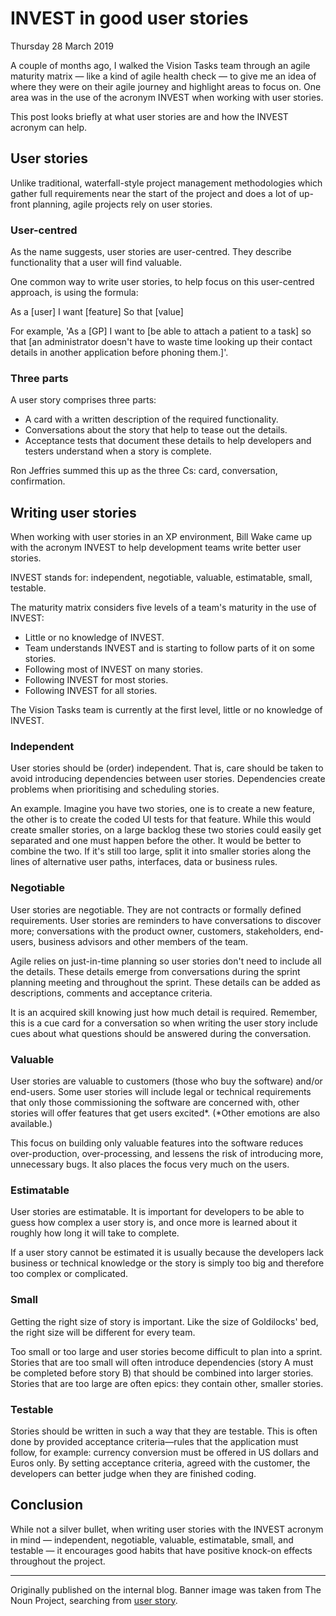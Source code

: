 # INVEST in good user stories

Thursday 28 March 2019

A couple of months ago, I walked the Vision Tasks team through an agile maturity matrix — like a kind of agile health check — to give me an idea of where they were on their agile journey and highlight areas to focus on. One area was in the use of the acronym INVEST when working with user stories.

This post looks briefly at what user stories are and how the INVEST acronym can help.


## User stories

Unlike traditional, waterfall-style project management methodologies which gather full requirements near the start of the project and does a lot of up-front planning, agile projects rely on user stories.


### User-centred

As the name suggests, user stories are user-centred. They describe functionality that a user will find valuable.

One common way to write user stories, to help focus on this user-centred approach, is using the formula:

As a [user]
I want [feature]
So that [value]

For example, 'As a [GP] I want to [be able to attach a patient to a task] so that [an administrator doesn't have to waste time looking up their contact details in another application before phoning them.]'.


### Three parts

A user story comprises three parts:

* A card with a written description of the required functionality.
* Conversations about the story that help to tease out the details.
* Acceptance tests that document these details to help developers and testers understand when a story is complete.

Ron Jeffries summed this up as the three Cs: card, conversation, confirmation.


## Writing user stories

When working with user stories in an XP environment, Bill Wake came up with the acronym INVEST to help development teams write better user stories.

INVEST stands for: independent, negotiable, valuable, estimatable, small, testable.

The maturity matrix considers five levels of a team's maturity in the use of INVEST:

* Little or no knowledge of INVEST.
* Team understands INVEST and is starting to follow parts of it on some stories.
* Following most of INVEST on many stories.
* Following INVEST for most stories.
* Following INVEST for all stories.

The Vision Tasks team is currently at the first level, little or no knowledge of INVEST.

### Independent

User stories should be (order) independent. That is, care should be taken to avoid introducing dependencies between user stories. Dependencies create problems when prioritising and scheduling stories.

An example. Imagine you have two stories, one is to create a new feature, the other is to create the coded UI tests for that feature. While this would create smaller stories, on a large backlog these two stories could easily get separated and one must happen before the other. It would be better to combine the two. If it's still too large, split it into smaller stories along the lines of alternative user paths, interfaces, data or business rules.

### Negotiable

User stories are negotiable. They are not contracts or formally defined requirements. User stories are reminders to have conversations to discover more; conversations with the product owner, customers, stakeholders, end-users, business advisors and other members of the team.

Agile relies on just-in-time planning so user stories don't need to include all the details. These details emerge from conversations during the sprint planning meeting and throughout the sprint. These details can be added as descriptions, comments and acceptance criteria.

It is an acquired skill knowing just how much detail is required. Remember, this is a cue card for a conversation so when writing the user story include cues about what questions should be answered during the conversation.

### Valuable

User stories are valuable to customers (those who buy the software) and/or end-users. Some user stories will include legal or technical requirements that only those commissioning the software are concerned with, other stories will offer features that get users excited*. (*Other emotions are also available.)

This focus on building only valuable features into the software reduces over-production, over-processing, and lessens the risk of introducing more, unnecessary bugs. It also places the focus very much on the users.

### Estimatable

User stories are estimatable. It is important for developers to be able to guess how complex a user story is, and once more is learned about it roughly how long it will take to complete.

If a user story cannot be estimated it is usually because the developers lack business or technical knowledge or the story is simply too big and therefore too complex or complicated.

### Small

Getting the right size of story is important. Like the size of Goldilocks' bed, the right size will be different for every team.

Too small or too large and user stories become difficult to plan into a sprint. Stories that are too small will often introduce dependencies (story A must be completed before story B) that should be combined into larger stories. Stories that are too large are often epics: they contain other, smaller stories.

### Testable

Stories should be written in such a way that they are testable. This is often done by provided acceptance criteria—rules that the application must follow, for example: currency conversion must be offered in US dollars and Euros only. By setting acceptance criteria, agreed with the customer, the developers can better judge when they are finished coding.

## Conclusion

While not a silver bullet, when writing user stories with the INVEST acronym in mind — independent, negotiable, valuable, estimatable, small, and testable — it encourages good habits that have positive knock-on effects throughout the project.

---

Originally published on the internal blog.
Banner image was taken from The Noun Project, searching from [user story](https://thenounproject.com/search/?q=user%20story).
